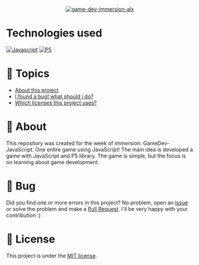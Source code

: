 <p align="center"> 
  <a href="https://ibb.co/8sJ0H8N"><img src="https://i.ibb.co/MSbsmNZ/game-dev-immersion-alx.png" alt="game-dev-immersion-alx" border="0"></a>
</p>
<p align="center">

# Technologies used
[![Javascript](https://img.shields.io/badge/JavaScript-%3E%3D%20ES6%2B-black)](https://www.javascript.com/)
[![P5](https://img.shields.io/badge/P5-Lib-black)](https://p5js.org/)

</p>


# :pushpin: Topics
* [About this project](#rocket-about)
* [I found a bug! what should i do?](#bug-bug)
* [Which licenses this project uses?](#closed_book-license)
# :rocket: About
This repository was created for the week of immersion: GameDev-JavaScript. One entire game using JavaScript! The main idea is developed a game with JavaScript and P5 library. The game is simple, but the focus is on learning about game development.
# :bug: Bug
Did you find one or more errors in this project? No problem, open an [issue](https://github.com/AlexandreALX/Game-Dev-Immersion/issues) or solve the problem and make a [Pull Request](https://github.com/AlexandreALX/Game-Dev-Immersion/pulls). I´ll be very happy with your contribution :)
# :closed_book: License
This project is under the [MIT license](https://opensource.org/licenses/MIT).
